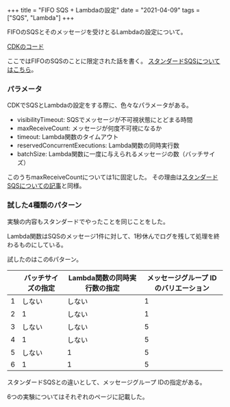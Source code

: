 +++
title = "FIFO SQS + Lambdaの設定"
date = "2021-04-09"
tags = ["SQS", "Lambda"]
+++

FIFOのSQSとそのメッセージを受けとるLambdaの設定について。

[CDKのコード](https://github.com/suzukiken/cdksqs-lambda-fifo)

ここではFIFOのSQSのことに限定された話を書く。
[スタンダードSQSについてはこちら](/aws/cdksqs-lambda-standard)。

### パラメータ

CDKでSQSとLambdaの設定をする際に、色々なパラメータがある。

* visibilityTimeout: SQSでメッセージが不可視状態にとどまる時間
* maxReceiveCount: メッセージが何度不可視になるか
* timeout: Lambda関数のタイムアウト
* reservedConcurrentExecutions: Lambda関数の同時実行数
* batchSize: Lambda関数に一度に与えられるメッセージの数（バッチサイズ）

このうちmaxReceiveCountについては1に固定した。
その理由は[スタンダードSQSについての記事](/aws/cdksqs-lambda-standard)と同様。

### 試した4種類のパターン

実験の内容もスタンダードでやったことを同じことをした。

Lambda関数はSQSのメッセージ1件に対して、1秒休んでログを残して処理を終わるものにしている。

試したのはこの6パターン。

|   | バッチサイズの指定 | Lambda関数の同時実行数の指定 | メッセージグループ IDのバリエーション |
|---|--------------------|------------------------------|---------------------------------------|
| 1 | しない             | しない                       |                                     1 |
| 2 |                  1 | しない                       |                                     1 |
| 3 | しない             | しない                       |                                     5 |
| 4 |                  1 | しない                       |                                     5 |
| 5 | しない             |                            1 |                                     5 |
| 6 |                  1 |                            1 |                                     5 |

スタンダードSQSとの違いとして、メッセージグループ IDの指定がある。

6つの実験についてはそれぞれのページに記載した。


